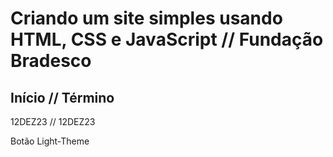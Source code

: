# Criando um site simples usando HTML, CSS e JavaScript // Fundação Bradesco
## Início // Término
12DEZ23 // 12DEZ23

Botão Light-Theme
